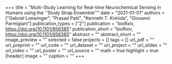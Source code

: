 +++
title = "Multi-Study Learning for Real-time Neurochemical Sensing in Humans using the ''Study Strap Ensemble''"
date = "2021-01-01"
authors = ["Gabriel Loewinger", "Prasad Patil", "Kenneth T. Kishida", "Giovanni Parmigiani"]
publication_types = ["2"]
publication = "bioRxiv, https://doi.org/10.1101/856385"
publication_short = "bioRxiv, https://doi.org/10.1101/856385"
abstract = ""
abstract_short = ""
image_preview = ""
selected = false
projects = []
tags = []
url_pdf = ""
url_preprint = ""
url_code = ""
url_dataset = ""
url_project = ""
url_slides = ""
url_video = ""
url_poster = ""
url_source = ""
math = true
highlight = true
[header]
image = ""
caption = ""
+++
